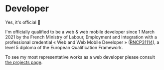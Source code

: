 # Developer

Yes, it's official 🥳

I'm officially qualified  to be a web & web mobile developer  since 1 March 2021
by the French Ministry of Labour, Employment and Integration with a professional
credential « Web and Web Mobile Developer »  ([RNCP31114][RNCP31114]), a level 5 
diploma of the European Qualification Framework.

To see  my most  representative  works  as a web  developer please  consult [the
projects page][projects].

[projects]: ./projects.md
[RNCP31114]: https://www.francecompetences.fr/recherche/rncp/31114/
